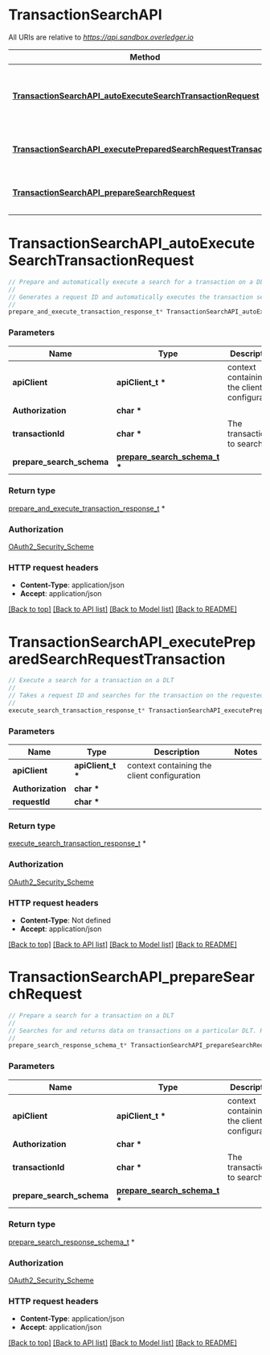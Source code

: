 # TransactionSearchAPI

All URIs are relative to *https://api.sandbox.overledger.io*

Method | HTTP request | Description
------------- | ------------- | -------------
[**TransactionSearchAPI_autoExecuteSearchTransactionRequest**](TransactionSearchAPI.md#TransactionSearchAPI_autoExecuteSearchTransactionRequest) | **POST** /v2/autoexecution/search/transaction | Prepare and automatically execute a search for a transaction on a DLT.
[**TransactionSearchAPI_executePreparedSearchRequestTransaction**](TransactionSearchAPI.md#TransactionSearchAPI_executePreparedSearchRequestTransaction) | **POST** /v2/execution/search/transaction | Execute a search for a transaction on a DLT
[**TransactionSearchAPI_prepareSearchRequest**](TransactionSearchAPI.md#TransactionSearchAPI_prepareSearchRequest) | **POST** /v2/preparation/search/transaction | Prepare a search for a transaction on a DLT


# **TransactionSearchAPI_autoExecuteSearchTransactionRequest**
```c
// Prepare and automatically execute a search for a transaction on a DLT.
//
// Generates a request ID and automatically executes the transaction search on the requested DLT.
//
prepare_and_execute_transaction_response_t* TransactionSearchAPI_autoExecuteSearchTransactionRequest(apiClient_t *apiClient, char * Authorization, char * transactionId, prepare_search_schema_t * prepare_search_schema);
```

### Parameters
Name | Type | Description  | Notes
------------- | ------------- | ------------- | -------------
**apiClient** | **apiClient_t \*** | context containing the client configuration |
**Authorization** | **char \*** |  | 
**transactionId** | **char \*** | The transactionId to search for | 
**prepare_search_schema** | **[prepare_search_schema_t](prepare_search_schema.md) \*** |  | 

### Return type

[prepare_and_execute_transaction_response_t](prepare_and_execute_transaction_response.md) *


### Authorization

[OAuth2_Security_Scheme](../README.md#OAuth2_Security_Scheme)

### HTTP request headers

 - **Content-Type**: application/json
 - **Accept**: application/json

[[Back to top]](#) [[Back to API list]](../README.md#documentation-for-api-endpoints) [[Back to Model list]](../README.md#documentation-for-models) [[Back to README]](../README.md)

# **TransactionSearchAPI_executePreparedSearchRequestTransaction**
```c
// Execute a search for a transaction on a DLT
//
// Takes a request ID and searches for the transaction on the requested DLT
//
execute_search_transaction_response_t* TransactionSearchAPI_executePreparedSearchRequestTransaction(apiClient_t *apiClient, char * Authorization, char * requestId);
```

### Parameters
Name | Type | Description  | Notes
------------- | ------------- | ------------- | -------------
**apiClient** | **apiClient_t \*** | context containing the client configuration |
**Authorization** | **char \*** |  | 
**requestId** | **char \*** |  | 

### Return type

[execute_search_transaction_response_t](execute_search_transaction_response.md) *


### Authorization

[OAuth2_Security_Scheme](../README.md#OAuth2_Security_Scheme)

### HTTP request headers

 - **Content-Type**: Not defined
 - **Accept**: application/json

[[Back to top]](#) [[Back to API list]](../README.md#documentation-for-api-endpoints) [[Back to Model list]](../README.md#documentation-for-models) [[Back to README]](../README.md)

# **TransactionSearchAPI_prepareSearchRequest**
```c
// Prepare a search for a transaction on a DLT
//
// Searches for and returns data on transactions on a particular DLT. Returns a request ID for executing a transaction search on the requested DLT
//
prepare_search_response_schema_t* TransactionSearchAPI_prepareSearchRequest(apiClient_t *apiClient, char * Authorization, char * transactionId, prepare_search_schema_t * prepare_search_schema);
```

### Parameters
Name | Type | Description  | Notes
------------- | ------------- | ------------- | -------------
**apiClient** | **apiClient_t \*** | context containing the client configuration |
**Authorization** | **char \*** |  | 
**transactionId** | **char \*** | The transactionId to search for | 
**prepare_search_schema** | **[prepare_search_schema_t](prepare_search_schema.md) \*** |  | 

### Return type

[prepare_search_response_schema_t](prepare_search_response_schema.md) *


### Authorization

[OAuth2_Security_Scheme](../README.md#OAuth2_Security_Scheme)

### HTTP request headers

 - **Content-Type**: application/json
 - **Accept**: application/json

[[Back to top]](#) [[Back to API list]](../README.md#documentation-for-api-endpoints) [[Back to Model list]](../README.md#documentation-for-models) [[Back to README]](../README.md)

